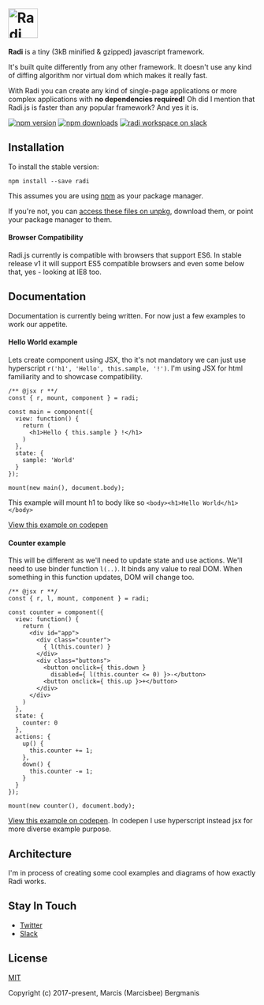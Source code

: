 # <a href='http://radi.js.org'><img src='https://rawgit.com/radi-js/radi/gh-pages/logo/radijs-github.png' height='60' alt='Radi' aria-label='Redux.js.org' /></a>

**Radi** is a tiny (3kB minified & gzipped) javascript framework.

It's built quite differently from any other framework. It doesn't use any kind of diffing algorithm nor virtual dom which makes it really fast.

With Radi you can create any kind of single-page applications or more complex applications with **no dependencies required!** Oh did I mention that Radi.js is faster than any popular framework? And yes it is.

[![npm version](https://img.shields.io/npm/v/radi.svg?style=flat-square)](https://www.npmjs.com/package/radi)
[![npm downloads](https://img.shields.io/npm/dm/radi.svg?style=flat-square)](https://www.npmjs.com/package/radi)
[![radi workspace on slack](https://img.shields.io/badge/slack-radijs-3eb891.svg?style=flat-square)](https://join.slack.com/t/radijs/shared_invite/enQtMjk3NTE2NjYxMTI2LWFmMTM5NTgwZDI5NmFlYzMzYmMxZjBhMGY0MGM2MzY5NmExY2Y0ODBjNDNmYjYxZWYxMjEyNjJhNjA5OTJjNzQ)


## Installation

To install the stable version:

```
npm install --save radi
```

This assumes you are using [npm](https://www.npmjs.com/) as your package manager.  

If you're not, you can [access these files on unpkg](https://unpkg.com/radi/dist/), download them, or point your package manager to them.

#### Browser Compatibility

Radi.js currently is compatible with browsers that support ES6. In stable release v1 it will support ES5 compatible browsers and even some below that, yes - looking at IE8 too.

<!-- ## Ecosystem

| Project | Status | Description |
|---------|--------|-------------|
| [radi-router]          | [![radi-router-status]][radi-router-package] | Single-page application routing |

[radi-router]: https://github.com/radi-js/radi-router

[radi-router-status]: https://img.shields.io/npm/v/radi-router.svg

[radi-router-package]: https://npmjs.com/package/radi-router -->

## Documentation

Documentation is currently being written. For now just a few examples to work our appetite.

#### Hello World example

Lets create component using JSX, tho it's not mandatory
we can just use hyperscript `r('h1', 'Hello', this.sample, '!')`. I'm using JSX for html familiarity and to showcase compatibility.

```
/** @jsx r **/
const { r, mount, component } = radi;

const main = component({
  view: function() {
    return (
      <h1>Hello { this.sample } !</h1>
    )
  },
  state: {
    sample: 'World'
  }
});

mount(new main(), document.body);
```

This example will mount h1 to body like so `<body><h1>Hello World</h1></body>`

[View this example on codepen](https://codepen.io/Marcisbee/pen/MQmOWG?editors=0010)

#### Counter example

This will be different as we'll need to update state and use actions. We'll need to use binder function `l(..)`. It binds any value to real DOM. When something in this function updates, DOM will change too.

```
/** @jsx r **/
const { r, l, mount, component } = radi;

const counter = component({
  view: function() {
    return (
      <div id="app">
        <div class="counter">
          { l(this.counter) }
        </div>
        <div class="buttons">
          <button onclick={ this.down }
            disabled={ l(this.counter <= 0) }>-</button>
          <button onclick={ this.up }>+</button>
        </div>
      </div>
    )
  },
  state: {
    counter: 0
  },
  actions: {
    up() {
      this.counter += 1;
    },
    down() {
      this.counter -= 1;
    }
  }
});

mount(new counter(), document.body);
```

[View this example on codepen](https://codepen.io/Marcisbee/pen/PQmObp?editors=0010). In codepen I use hyperscript instead jsx for more diverse example purpose.

## Architecture

I'm in process of creating some cool examples and diagrams of how exactly Radi works.

<!-- ## Benchmarks

I'm in process of creating some cool examples and diagrams of how exactly Radi works. -->

<!-- To check out [live examples](https://radi.js.org/examples/) and docs, visit [radi.js.org](https://radi.js.org). -->

<!-- ## Changelog

Detailed changes for each release are documented in the [release notes](https://github.com/radi-js/radi/releases). -->

## Stay In Touch

- [Twitter](https://twitter.com/radi_js)
- [Slack](https://join.slack.com/t/radijs/shared_invite/enQtMjk3NTE2NjYxMTI2LWFmMTM5NTgwZDI5NmFlYzMzYmMxZjBhMGY0MGM2MzY5NmExY2Y0ODBjNDNmYjYxZWYxMjEyNjJhNjA5OTJjNzQ)

## License

[MIT](http://opensource.org/licenses/MIT)

Copyright (c) 2017-present, Marcis (Marcisbee) Bergmanis
